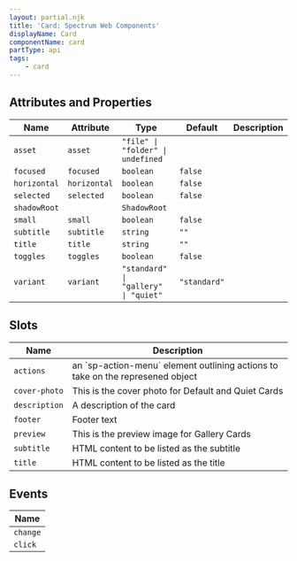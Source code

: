 ```yaml
---
layout: partial.njk
title: 'Card: Spectrum Web Components'
displayName: Card
componentName: card
partType: api
tags:
    - card
---
```


<h2>Attributes and Properties</h2>
<div class="table-container">
<table class="spectrum-Table">
<thead class="spectrum-Table-head">
<tr>

<th class="spectrum-Table-headCell">
Name
</th>

<th class="spectrum-Table-headCell">
Attribute
</th>

<th class="spectrum-Table-headCell">
Type
</th>

<th class="spectrum-Table-headCell">
Default
</th>

<th class="spectrum-Table-headCell">
Description
</th>

</tr>
</thead>
<tbody class="spectrum-Table-body">

<tr class="spectrum-Table-row">

<td class="spectrum-Table-cell">
<code>asset</code>
</td>

<td class="spectrum-Table-cell">
<code>asset</code>
</td>

<td class="spectrum-Table-cell">
<code>"file" | "folder" | undefined</code>
</td>

<td class="spectrum-Table-cell">
<code></code>
</td>

<td class="spectrum-Table-cell">

</td>

</tr>

<tr class="spectrum-Table-row">

<td class="spectrum-Table-cell">
<code>focused</code>
</td>

<td class="spectrum-Table-cell">
<code>focused</code>
</td>

<td class="spectrum-Table-cell">
<code>boolean</code>
</td>

<td class="spectrum-Table-cell">
<code>false</code>
</td>

<td class="spectrum-Table-cell">

</td>

</tr>

<tr class="spectrum-Table-row">

<td class="spectrum-Table-cell">
<code>horizontal</code>
</td>

<td class="spectrum-Table-cell">
<code>horizontal</code>
</td>

<td class="spectrum-Table-cell">
<code>boolean</code>
</td>

<td class="spectrum-Table-cell">
<code>false</code>
</td>

<td class="spectrum-Table-cell">

</td>

</tr>

<tr class="spectrum-Table-row">

<td class="spectrum-Table-cell">
<code>selected</code>
</td>

<td class="spectrum-Table-cell">
<code>selected</code>
</td>

<td class="spectrum-Table-cell">
<code>boolean</code>
</td>

<td class="spectrum-Table-cell">
<code>false</code>
</td>

<td class="spectrum-Table-cell">

</td>

</tr>

<tr class="spectrum-Table-row">

<td class="spectrum-Table-cell">
<code>shadowRoot</code>
</td>

<td class="spectrum-Table-cell">
<code></code>
</td>

<td class="spectrum-Table-cell">
<code>ShadowRoot</code>
</td>

<td class="spectrum-Table-cell">
<code></code>
</td>

<td class="spectrum-Table-cell">

</td>

</tr>

<tr class="spectrum-Table-row">

<td class="spectrum-Table-cell">
<code>small</code>
</td>

<td class="spectrum-Table-cell">
<code>small</code>
</td>

<td class="spectrum-Table-cell">
<code>boolean</code>
</td>

<td class="spectrum-Table-cell">
<code>false</code>
</td>

<td class="spectrum-Table-cell">

</td>

</tr>

<tr class="spectrum-Table-row">

<td class="spectrum-Table-cell">
<code>subtitle</code>
</td>

<td class="spectrum-Table-cell">
<code>subtitle</code>
</td>

<td class="spectrum-Table-cell">
<code>string</code>
</td>

<td class="spectrum-Table-cell">
<code>""</code>
</td>

<td class="spectrum-Table-cell">

</td>

</tr>

<tr class="spectrum-Table-row">

<td class="spectrum-Table-cell">
<code>title</code>
</td>

<td class="spectrum-Table-cell">
<code>title</code>
</td>

<td class="spectrum-Table-cell">
<code>string</code>
</td>

<td class="spectrum-Table-cell">
<code>""</code>
</td>

<td class="spectrum-Table-cell">

</td>

</tr>

<tr class="spectrum-Table-row">

<td class="spectrum-Table-cell">
<code>toggles</code>
</td>

<td class="spectrum-Table-cell">
<code>toggles</code>
</td>

<td class="spectrum-Table-cell">
<code>boolean</code>
</td>

<td class="spectrum-Table-cell">
<code>false</code>
</td>

<td class="spectrum-Table-cell">

</td>

</tr>

<tr class="spectrum-Table-row">

<td class="spectrum-Table-cell">
<code>variant</code>
</td>

<td class="spectrum-Table-cell">
<code>variant</code>
</td>

<td class="spectrum-Table-cell">
<code>"standard" | "gallery" | "quiet"</code>
</td>

<td class="spectrum-Table-cell">
<code>"standard"</code>
</td>

<td class="spectrum-Table-cell">

</td>

</tr>

</tbody>
</table>
</div>
    

<h2>Slots</h2>
<div class="table-container">
<table class="spectrum-Table">
<thead class="spectrum-Table-head">
<tr>

<th class="spectrum-Table-headCell">
Name
</th>

<th class="spectrum-Table-headCell">
Description
</th>

</tr>
</thead>
<tbody class="spectrum-Table-body">

<tr class="spectrum-Table-row">

<td class="spectrum-Table-cell">
<code>actions</code>
</td>

<td class="spectrum-Table-cell">
an `sp-action-menu` element outlining actions to take on the represened object
</td>

</tr>

<tr class="spectrum-Table-row">

<td class="spectrum-Table-cell">
<code>cover-photo</code>
</td>

<td class="spectrum-Table-cell">
This is the cover photo for Default and Quiet Cards
</td>

</tr>

<tr class="spectrum-Table-row">

<td class="spectrum-Table-cell">
<code>description</code>
</td>

<td class="spectrum-Table-cell">
A description of the card
</td>

</tr>

<tr class="spectrum-Table-row">

<td class="spectrum-Table-cell">
<code>footer</code>
</td>

<td class="spectrum-Table-cell">
Footer text
</td>

</tr>

<tr class="spectrum-Table-row">

<td class="spectrum-Table-cell">
<code>preview</code>
</td>

<td class="spectrum-Table-cell">
This is the preview image for Gallery Cards
</td>

</tr>

<tr class="spectrum-Table-row">

<td class="spectrum-Table-cell">
<code>subtitle</code>
</td>

<td class="spectrum-Table-cell">
HTML content to be listed as the subtitle
</td>

</tr>

<tr class="spectrum-Table-row">

<td class="spectrum-Table-cell">
<code>title</code>
</td>

<td class="spectrum-Table-cell">
HTML content to be listed as the title
</td>

</tr>

</tbody>
</table>
</div>
    

<h2>Events</h2>
<div class="table-container">
<table class="spectrum-Table">
<thead class="spectrum-Table-head">
<tr>

<th class="spectrum-Table-headCell">
Name
</th>

</tr>
</thead>
<tbody class="spectrum-Table-body">

<tr class="spectrum-Table-row">

<td class="spectrum-Table-cell">
<code>change</code>
</td>

</tr>

<tr class="spectrum-Table-row">

<td class="spectrum-Table-cell">
<code>click</code>
</td>

</tr>

</tbody>
</table>
</div>
    
